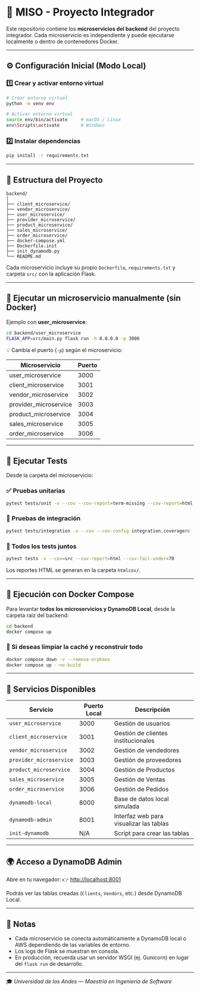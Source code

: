 # 🧩 MISO - Proyecto Integrador

Este repositorio contiene los **microservicios del backend** del proyecto integrador.
Cada microservicio es independiente y puede ejecutarse localmente o dentro de contenedores Docker.

---

## ⚙️ Configuración Inicial (Modo Local)

### 1️⃣ Crear y activar entorno virtual

```bash
# Crear entorno virtual
python -m venv env

# Activar entorno virtual
source env/bin/activate     # macOS / Linux
env\Scripts\activate        # Windows
```

### 2️⃣ Instalar dependencias

```bash
pip install -r requirements.txt
```

---

## 📂 Estructura del Proyecto

```
backend/
│
├── client_microservice/
├── vendor_microservice/
├── user_microservice/
├── provider_microservice/
├── product_microservice/
├── sales_microservice/
├── order_microservice/
├── docker-compose.yml
├── Dockerfile.init
├── init_dynamodb.py
└── README.md
```

Cada microservicio incluye su propio `Dockerfile`, `requirements.txt` y carpeta `src/` con la aplicación Flask.

---

## 🚀 Ejecutar un microservicio manualmente (sin Docker)

Ejemplo con **user_microservice**:

```bash
cd backend/user_microservice
FLASK_APP=src/main.py flask run -h 0.0.0.0 -p 3000
```

💡 Cambia el puerto (`-p`) según el microservicio:

| Microservicio         | Puerto |
| --------------------- | ------ |
| user_microservice     | 3000   |
| client_microservice   | 3001   |
| vendor_microservice   | 3002   |
| provider_microservice | 3003   |
| product_microservice  | 3004   |
| sales_microservice    | 3005   |
| order_microservice    | 3006   |

---

## 🧪 Ejecutar Tests

Desde la carpeta del microservicio:

### ✅ Pruebas unitarias

```bash
pytest tests/unit -v --cov --cov-report=term-missing --cov-report=html --cov-fail-under=70 --color=yes --cov-config unit.coveragerc
```

### 🔄 Pruebas de integración

```bash
pytest tests/integration -v --cov --cov-config integration.coveragerc --cov-report=term-missing --cov-report=html --cov-fail-under=70 --color=yes
```

### 🧩 Todos los tests juntos

```bash
pytest tests -v --cov=src --cov-report=html --cov-fail-under=70
```

Los reportes HTML se generan en la carpeta `htmlcov/`.

---

## 🐳 Ejecución con Docker Compose

Para levantar **todos los microservicios y DynamoDB Local**, desde la carpeta raíz del backend:

```bash
cd backend
docker compose up
```

### 🧹 Si deseas limpiar la caché y reconstruir todo

```bash
docker compose down -v --remove-orphans
docker compose up --no-build
```

---

## 🔎 Servicios Disponibles

| Servicio                | Puerto Local | Descripción                             |
| ----------------------- | ------------ | --------------------------------------- |
| `user_microservice`     | 3000         | Gestión de usuarios                     |
| `client_microservice`   | 3001         | Gestión de clientes institucionales     |
| `vendor_microservice`   | 3002         | Gestión de vendedores                   |
| `provider_microservice` | 3003         | Gestión de proveedores                  |
| `product_microservice`  | 3004         | Gestión de Productos                    |
| `sales_microservice`    | 3005         | Gestión de Ventas                       |
| `order_microservice`    | 3006         | Gestión de Pedidos                      |
| `dynamodb-local`        | 8000         | Base de datos local simulada            |
| `dynamodb-admin`        | 8001         | Interfaz web para visualizar las tablas |
| `init-dynamodb`         | N/A          | Script para crear las tablas            |

---

## 🌍 Acceso a DynamoDB Admin

Abre en tu navegador:
👉 [http://localhost:8001](http://localhost:8001)

Podrás ver las tablas creadas (`Clients`, `Vendors`, etc.) desde DynamoDB Local.

---

## 🧾 Notas

- Cada microservicio se conecta automáticamente a DynamoDB local o AWS dependiendo de las variables de entorno.
- Los logs de Flask se muestran en consola.
- En producción, recuerda usar un servidor WSGI (ej. Gunicorn) en lugar del `flask run` de desarrollo.

---

🎓 _Universidad de los Andes — Maestría en Ingeniería de Software_
